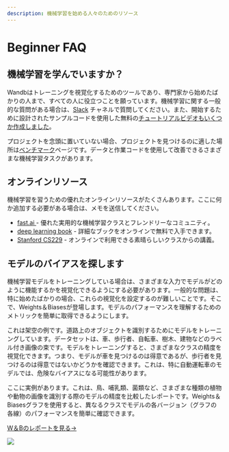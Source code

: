 ```yaml
---
description: 機械学習を始める人々のためのリソース
---
```


# Beginner FAQ

##  機械学習を学んでいますか？

Wandbはトレーニングを視覚化するためのツールであり、専門家から始めたばかりの人まで、すべての人に役立つことを願っています。機械学習に関する一般的な質問がある場合は、[Slack](http://bit.ly/wandb-forum) チャネルで質問してください。また、開始するために設計されたサンプルコードを使用した無料の[チュートリアルビデオもいくつか作成しました](https://www.wandb.com/tutorials)。

プロジェクトを念頭に置いていない場合、プロジェクトを見つけるのに適した場所は[ベンチマーク](https://www.wandb.com/benchmarks)ページです。データと作業コードを使用して改善できるさまざまな機械学習タスクがあります。

## オンラインリソース

機械学習を習うための優れたオンラインリソースがたくさんあります。ここに何か追加する必要がある場合は、メモを送信してください。

* [fast.ai ](https://www.fast.ai)- 優れた実用的な機械学習クラスとフレンドリーなコミュニティ。
* [deep learning book](http://www.deeplearningbook.org) - 詳細なブックをオンラインで無料で入手できます。
* [Stanford CS229](https://see.stanford.edu/Course/CS229) - オンラインで利用できる素晴らしいクラスからの講義。

## モデルのバイアスを探します

 機械学習モデルをトレーニングしている場合は、さまざまな入力でモデルがどのように機能するかを視覚化できるようにする必要があります。一般的な問題は、特に始めたばかりの場合、これらの視覚化を設定するのが難しいことです。そこで、Weights＆Biasesが登場します。モデルのパフォーマンスを理解するためのメトリックを簡単に取得できるようにします。

これは架空の例です。道路上のオブジェクトを識別するためにモデルをトレーニングしています。データセットは、車、歩行者、自転車、樹木、建物などのラベル付き画像の束です。モデルをトレーニングすると、さまざまなクラスの精度を視覚化できます。つまり、モデルが車を見つけるのは得意であるが、歩行者を見つけるのは得意ではないかどうかを確認できます。これは、特に自動運転車のモデルでは、危険なバイアスになる可能性があります。

 ここに実例があります。これは、鳥、哺乳類、菌類など、さまざまな種類の植物や動物の画像を識別する際のモデルの精度を比較したレポートです。Weights＆Biasesグラフを使用すると、異なるクラスでモデルの各バージョン（グラフの各線）のパフォーマンスを簡単に確認できます。

[W＆Bのレポートを見る→](https://wandb.ai/stacey/curr_learn/reports/Species-Identification--VmlldzoxMDk3Nw)

![](../.gitbook/assets/image%20%2818%29.png)

